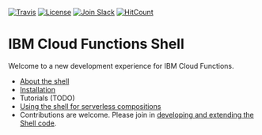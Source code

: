 [![Travis](https://travis-ci.org/ibm-functions/shell.svg?branch=master)](https://travis-ci.org/ibm-functions/shell)
[![License](https://img.shields.io/badge/license-Apache%202.0-blue.svg)](https://opensource.org/licenses/Apache-2.0)
[![Join Slack](https://img.shields.io/badge/join-slack-9B69A0.svg)](http://slack.openwhisk.org/)
[![HitCount](http://hits.dwyl.io/ibm-functions/shell.svg)](http://hits.dwyl.io/ibm-functions/shell)

# IBM Cloud Functions Shell

Welcome to a new development experience for IBM Cloud Functions.

- [About the shell](docs/fsh.md)
- [Installation](docs/npm.md)
- Tutorials (TODO)
- [Using the shell for serverless compositions](https://github.com/ibm-functions/composer/blob/master/docs/README.md#tour-of-the-programming-shell)
- Contributions are welcome. Please join in [developing and extending the Shell code](docs/dev/README.md).
